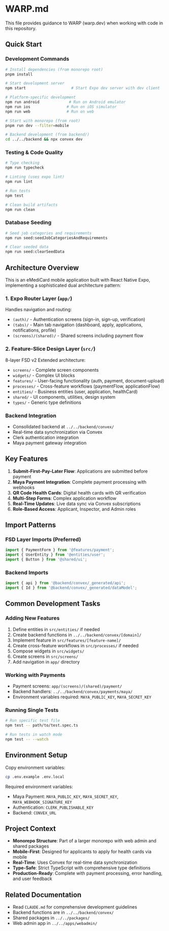 # WARP.md

This file provides guidance to WARP (warp.dev) when working with code in this repository.

## Quick Start

### Development Commands

```bash
# Install dependencies (from monorepo root)
pnpm install

# Start development server
npm start                    # Start Expo dev server with dev client

# Platform-specific development
npm run android             # Run on Android emulator
npm run ios                # Run on iOS simulator
npm run web                # Run on web

# Start with monorepo (from root)
pnpm run dev --filter=mobile

# Backend development (from backend/)
cd ../../backend && npx convex dev
```

### Testing & Code Quality

```bash
# Type checking
npm run typecheck

# Linting (uses expo lint)
npm run lint

# Run tests
npm test

# Clean build artifacts
npm run clean
```

### Database Seeding

```bash
# Seed job categories and requirements
npm run seed:seedJobCategoriesAndRequirements

# Clear seeded data
npm run seed:clearSeedData
```

## Architecture Overview

This is an eMediCard mobile application built with React Native Expo, implementing a sophisticated dual architecture pattern:

### 1. Expo Router Layer (`app/`)
Handles navigation and routing:
- `(auth)/` - Authentication screens (sign-in, sign-up, verification)
- `(tabs)/` - Main tab navigation (dashboard, apply, applications, notifications, profile)
- `(screens)/(shared)/` - Shared screens including payment flow

### 2. Feature-Slice Design Layer (`src/`)
8-layer FSD v2 Extended architecture:
- `screens/` - Complete screen components
- `widgets/` - Complex UI blocks
- `features/` - User-facing functionality (auth, payment, document-upload)
- `processes/` - Cross-feature workflows (paymentFlow, applicationFlow)
- `entities/` - Business entities (user, application, healthCard)
- `shared/` - UI components, utilities, design system
- `types/` - Generic type definitions

### Backend Integration
- Consolidated backend at `../../backend/convex/`
- Real-time data synchronization via Convex
- Clerk authentication integration
- Maya payment gateway integration

## Key Features

1. **Submit-First-Pay-Later Flow**: Applications are submitted before payment
2. **Maya Payment Integration**: Complete payment processing with webhooks
3. **QR Code Health Cards**: Digital health cards with QR verification
4. **Multi-Step Forms**: Complex application workflow
5. **Real-Time Updates**: Live data sync via Convex subscriptions
6. **Role-Based Access**: Applicant, Inspector, and Admin roles

## Import Patterns

### FSD Layer Imports (Preferred)
```typescript
import { PaymentForm } from '@features/payment';
import { UserEntity } from '@entities/user';
import { Button } from '@shared/ui';
```

### Backend Imports
```typescript
import { api } from '@backend/convex/_generated/api';
import { Id } from '@backend/convex/_generated/dataModel';
```

## Common Development Tasks

### Adding New Features
1. Define entities in `src/entities/` if needed
2. Create backend functions in `../../backend/convex/[domain]/`
3. Implement feature in `src/features/[feature-name]/`
4. Create cross-feature workflows in `src/processes/` if needed
5. Compose widgets in `src/widgets/`
6. Create screens in `src/screens/`
7. Add navigation in `app/` directory

### Working with Payments
- Payment screens: `app/(screens)/(shared)/payment/`
- Backend handlers: `../../backend/convex/payments/maya/`
- Environment variables required: `MAYA_PUBLIC_KEY`, `MAYA_SECRET_KEY`

### Running Single Tests
```bash
# Run specific test file
npm test -- path/to/test.spec.ts

# Run tests in watch mode
npm test -- --watch
```

## Environment Setup

Copy environment variables:
```bash
cp .env.example .env.local
```

Required environment variables:
- Maya Payment: `MAYA_PUBLIC_KEY`, `MAYA_SECRET_KEY`, `MAYA_WEBHOOK_SIGNATURE_KEY`
- Authentication: `CLERK_PUBLISHABLE_KEY`
- Backend: `CONVEX_URL`

## Project Context

- **Monorepo Structure**: Part of a larger monorepo with web admin and shared packages
- **Mobile-First**: Designed for applicants to apply for health cards via mobile
- **Real-Time**: Uses Convex for real-time data synchronization
- **Type-Safe**: Strict TypeScript with comprehensive type definitions
- **Production-Ready**: Complete with payment processing, error handling, and user feedback

## Related Documentation

- Read `CLAUDE.md` for comprehensive development guidelines
- Backend functions are in `../../backend/convex/`
- Shared packages in `../../packages/`
- Web admin app in `../../apps/webadmin/`
